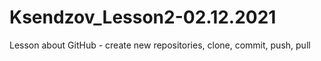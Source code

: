 # Ksendzov_Lesson2-02.12.2021
Lesson about GitHub - create new repositories, clone, commit, push, pull
